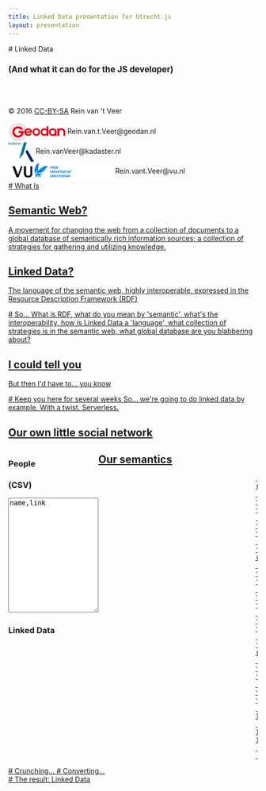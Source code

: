 ```yaml
---
title: Linked Data presentation for Utrecht.js
layout: presentation
---
```

<script src="https://cdnjs.cloudflare.com/ajax/libs/jquery/3.1.1/jquery.min.js"></script>
<script src="https://cdnjs.cloudflare.com/ajax/libs/d3/4.2.7/d3.min.js"></script>
<script src="/js/d3-jetpack.js"></script>
<script src="/plugin/rdfstore/rdfstore_min.js"></script>
<script src="https://cdnjs.cloudflare.com/ajax/libs/jsonld/0.4.2/jsonld.js"></script>
<script src="https://cdnjs.cloudflare.com/ajax/libs/lodash.js/4.16.4/lodash.min.js"></script>
<script src="https://cdnjs.cloudflare.com/ajax/libs/bluebird/3.4.6/bluebird.core.min.js"></script>
<script src="/js/transformer.js"></script>
<section markdown="1">
# Linked Data

<h3 style="font-size: 1.2em;">(And what it can do for the JS developer)</h3>
<br>
<br>

© 2016 [CC-BY-SA](https://creativecommons.org/licenses/by-sa/3.0/deed.en) Rein van 't Veer
<div><img src="/images/geodan-logo.png" style="height:40px;vertical-align:middle;"> Rein.van.t.Veer@geodan.nl</div>
<div><img src="/images/kadaster-logo.png" style="height:40px;vertical-align:middle;"> Rein.vanVeer@kadaster.nl</div>
<div><img src="/images/VU-logo.png" style="height:40px;vertical-align:middle;"> Rein.vant.Veer@vu.nl</div>

<a href="#/1" class="navigate-down" />
</section>

<section markdown="1">
# What Is

## Semantic Web?
A movement for changing the web from a collection of documents to a global database of semantically rich information sources; a collection of strategies for gathering and utilizing knowledge.

## Linked Data?
The language of the semantic web, highly interoperable, expressed in the Resource Description Framework (RDF)
<a href="#/2" class="navigate-down" />
</section>

<section markdown="1">
# So...
What is RDF, what do you mean by 'semantic', what's the interoperability, how is Linked Data a 'language', what collection of strategies is in the semantic web, what global database are you blabbering about?

## I could tell you
But then I'd have to... you know
<a href="#/3" class="navigate-down" />
</section>

<section markdown="1">
# Keep you here for several weeks
So... we're going to do linked data by example. With a twist. Serverless.
<a href="#/4" class="navigate-down" />
</section>

<section id="table-section" markdown="1">
<h1>Our own little social network</h1>
<div>
    <div style="float:left;">
        <h3>People</h3>
        <h3>(CSV)</h3>
        <textarea id="csv" cols="20" rows="15">name,link</textarea>
        </div>
    <div style="float:left;width:500px;">
        <h3>Linked Data</h3>
        <pre><code style="max-height:300px;" id="nquads" data-trim contenteditable></code></pre>
    </div>
    <div style="float:left;width:200px;" id="table"></div>
</div>
<script type="application/javascript" src="/js/rdf-processor.js"></script>
<script type="application/javascript" src="/js/dataCruncher.js"></script>
<a href="#/5" class="navigate-down" />
</section>

<section id="semantics-section" markdown="1">
<h1>Our semantics</h1>
<div>
    <pre>
        <code id="context" cols="80" rows="15" data-trim contenteditable>
{
    "@subject": "name",
    "@type": "foaf:Person",
    "@context": {
        "foaf": "http://xmlns.com/foaf/0.1/",
        "@base": "http://mysocialnetwork.org/id/",
        "name": "foaf:name",
        "link": {
            "@id": "foaf:knows",
            "@type": "@id"
        }
    }
}
        </code>
    </pre>
</div>
<a href="#/6" class="navigate-down" />
</section>

<section markdown="1">
# Crunching...
# Converting...
<a href="#/7" class="navigate-down" />
</section>

<section markdown="1">
# The result: Linked Data
<a href="#/8" class="navigate-down" />
</section>